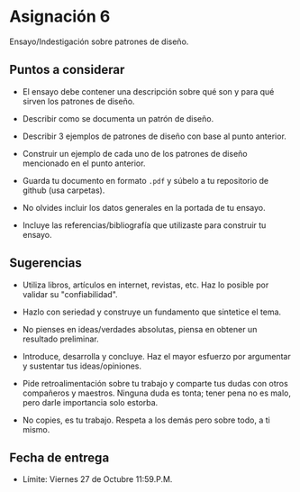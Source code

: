 # Asignación 6

Ensayo/Indestigación sobre patrones de diseño.

## Puntos a considerar

- El ensayo debe contener una descripción sobre qué son y para qué sirven los patrones de diseño.

- Describir como se documenta un patrón de diseño.

- Describir 3 ejemplos de patrones de diseño con base al punto anterior.

- Construir un ejemplo de cada uno de los patrones de diseño mencionado en el punto anterior.

- Guarda tu documento en formato `.pdf` y súbelo a tu repositorio de github (usa carpetas).

- No olvides incluir los datos generales en la portada de tu ensayo.

- Incluye las referencias/bibliografía que utilizaste para construir tu ensayo.

## Sugerencias

- Utiliza libros, artículos en internet, revistas, etc. Haz lo posible por validar su "confiabilidad".

- Hazlo con seriedad y construye un fundamento que sintetice el tema.

- No pienses en ideas/verdades absolutas, piensa en obtener un resultado preliminar.

- Introduce, desarrolla y concluye.  Haz el mayor esfuerzo por argumentar y sustentar tus ideas/opiniones.

- Pide retroalimentación sobre tu trabajo y comparte tus dudas con otros compañeros y maestros. Ninguna duda es tonta; tener pena no es malo, pero darle importancia solo estorba.

- No copies, es tu trabajo. Respeta a los demás pero sobre todo, a ti mismo.

## Fecha de entrega

- Límite: Viernes 27 de Octubre 11:59.P.M.
